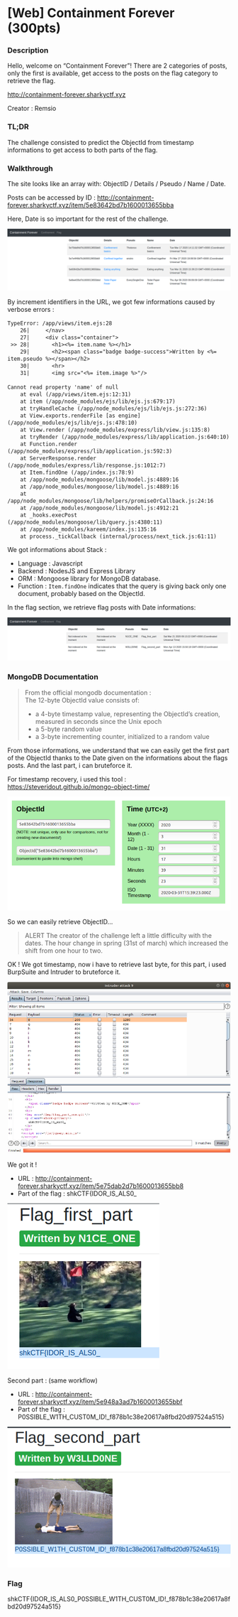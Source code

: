 # [Web] Containment Forever (300pts)

### Description

Hello, welcome on “Containment Forever”! There are 2 categories of posts, only the first is available, get access to the posts on the flag category to retrieve the flag.

http://containment-forever.sharkyctf.xyz

Creator : Remsio

### TL;DR

The challenge consisted to predict the ObjectId from timestamp informations to get access to both parts of the flag.

### Walkthrough 

The site looks like an array with: ObjectID / Details / Pseudo / Name / Date.  

Posts can be accessed by ID : http://containment-forever.sharkyctf.xyz/item/5e83642bd7b1600013655bba

Here, Date is so important for the rest of the challenge.

![cf_array](../web/images/cf_array.png)

By increment identifiers in the URL, we got few informations caused by verbose errors :

```
TypeError: /app/views/item.ejs:28
    26|     </nav>
    27|     <div class="container">
 >> 28|       <h1><%= item.name %></h1>
    29|       <h2><span class="badge badge-success">Written by <%= item.pseudo %></span></h2>
    30|       <hr>
    31|       <img src="<%= item.image %>"/>

Cannot read property 'name' of null
    at eval (/app/views/item.ejs:12:31)
    at item (/app/node_modules/ejs/lib/ejs.js:679:17)
    at tryHandleCache (/app/node_modules/ejs/lib/ejs.js:272:36)
    at View.exports.renderFile [as engine] (/app/node_modules/ejs/lib/ejs.js:478:10)
    at View.render (/app/node_modules/express/lib/view.js:135:8)
    at tryRender (/app/node_modules/express/lib/application.js:640:10)
    at Function.render (/app/node_modules/express/lib/application.js:592:3)
    at ServerResponse.render (/app/node_modules/express/lib/response.js:1012:7)
    at Item.findOne (/app/index.js:78:9)
    at /app/node_modules/mongoose/lib/model.js:4889:16
    at /app/node_modules/mongoose/lib/model.js:4889:16
    at /app/node_modules/mongoose/lib/helpers/promiseOrCallback.js:24:16
    at /app/node_modules/mongoose/lib/model.js:4912:21
    at _hooks.execPost (/app/node_modules/mongoose/lib/query.js:4380:11)
    at /app/node_modules/kareem/index.js:135:16
    at process._tickCallback (internal/process/next_tick.js:61:11)
```

We got informations about Stack : 
- Language : Javascript
- Backend : NodesJS and Express Library
- ORM : Mongoose library for MongoDB database.
- Function : ```Item.findOne``` indicates that the query is giving back only one document, probably based on the ObjectId.  

In the flag section, we retrieve flag posts with Date informations:

![cf_array_flag](../web/images/cf_pf-flag.png)


### MongoDB Documentation 
> From the official mongodb documentation :  
> The 12-byte ObjectId value consists of:
> - a 4-byte timestamp value, representing the ObjectId’s creation, measured in seconds since the Unix epoch
> - a 5-byte random value
> - a 3-byte incrementing counter, initialized to a random value


From those informations, we understand that we can easily get the first part of the ObjectId thanks to the Date given on the informations about the flags posts.
And the last part, i can bruteforce it.

For timestamp recovery, i used this tool : https://steveridout.github.io/mongo-object-time/  

![timestamp](../web/images/timestamp.png)

So we can easily retrieve ObjectID...

> ALERT
> The creator of the challenge left a little difficulty with the dates. The hour change in spring (31st of march) which increased the shift from one hour to two.

OK ! We got timestamp, now i have to retrieve last byte, for this part, i used BurpSuite and Intruder to bruteforce it.  

![bf1](../web/images/cf_burpflag1.png)

We got it !
- URL : http://containment-forever.sharkyctf.xyz/item/5e75dab2d7b1600013655bb8 
- Part of the flag : shkCTF{IDOR_IS_ALS0_

![flag1](../web/images/cf_5e75dab2d7b1600013655bb8.png)

Second part : (same workflow) 
- URL : http://containment-forever.sharkyctf.xyz/item/5e948a3ad7b1600013655bbf
- Part of the flag : P0SSIBLE_W1TH_CUST0M_ID!_f878b1c38e20617a8fbd20d97524a515}

![flag1](../web/images/cf_5e948a3ad7b1600013655bbf.png)




### Flag 
shkCTF{IDOR_IS_ALS0_P0SSIBLE_W1TH_CUST0M_ID!_f878b1c38e20617a8fbd20d97524a515}


